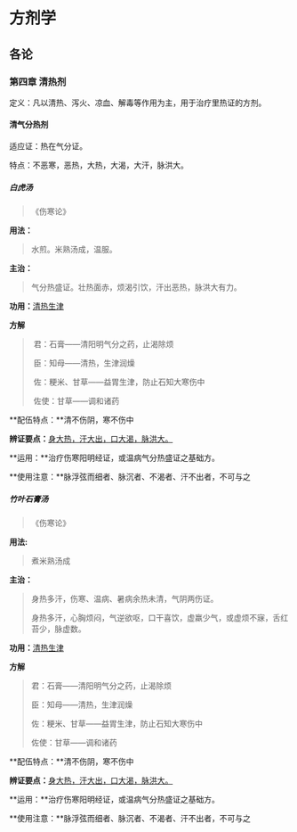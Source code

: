 # 方剂学

## **各论**

### 第四章 清热剂

定义：凡以清热、泻火、凉血、解毒等作用为主，用于治疗里热证的方剂。

#### 清气分热剂

适应证：热在气分证。

特点：不恶寒，恶热，大热，大渴，大汗，脉洪大。

##### 白虎汤

> 《伤寒论》

**用法：**

> 水煎。米熟汤成，温服。

**主治：**

> 气分热盛证。壮热面赤，烦渴引饮，汗出恶热，脉洪大有力。

**功用：**<u>清热生津</u>

**方解**

> ​	君：石膏——清阳明气分之药，止渴除烦
>
> ​	臣：知母——清热，生津润燥
>
> ​	佐：粳米、甘草——益胃生津，防止石知大寒伤中
>
> ​	佐使：甘草——调和诸药

**配伍特点：**清不伤阴，寒不伤中

**辨证要点：**<u>身大热，汗大出，口大渴，脉洪大。</u>

**运用：**治疗伤寒阳明经证，或温病气分热盛证之基础方。

**使用注意：**脉浮弦而细者、脉沉者、不渴者、汗不出者，不可与之

##### **竹叶石膏汤**

> 《伤寒论》

**用法:**

> 煮米熟汤成

**主治：**

> 身热多汗，伤寒、温病、暑病余热未清，气阴两伤证。
>
> 身热多汗，心胸烦闷，气逆欲呕，口干喜饮，虚羸少气，或虚烦不寐，舌红苔少，脉虚数。

**功用：**<u>清热生津</u>

**方解**

>   君：石膏——清阳明气分之药，止渴除烦
>
>   臣：知母——清热，生津润燥
>
>   佐：粳米、甘草——益胃生津，防止石知大寒伤中
>
>   佐使：甘草——调和诸药

**配伍特点：**清不伤阴，寒不伤中

**辨证要点：**<u>身大热，汗大出，口大渴，脉洪大。</u>

**运用：**治疗伤寒阳明经证，或温病气分热盛证之基础方。

**使用注意：**脉浮弦而细者、脉沉者、不渴者、汗不出者，不可与之



